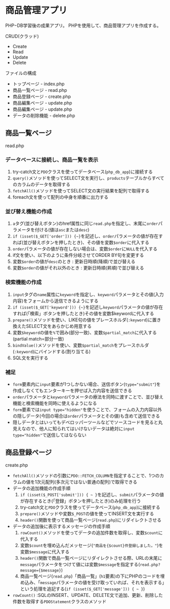# 商品管理アプリ

PHP−DB学習後の成果アプリ。
PHPを使用して、商品管理アプリを作成する。

CRUD(クラッド)
- Create
- Read
- Update
- Delete

ファイルの構成
- トップページ     - index.php
- 商品一覧ページ   - read.php
- 商品登録ページ   - create.php
- 商品編集ページ   - update.php
- 商品編集ページ   - update.php
- データの削除機能 - delete.php

## 商品一覧ページ
read.php

### データベースに接続し、商品一覧を表示
1. try-catch文と`PDO`クラスを使ってデータベース(`php_db_app`)に接続する
2. `query()`メソッドを使ってSELECT文を実行し、`products`テーブルからすべてのカラムのデータを取得する
3. `fetchAll()`メソッドを使ってSELECT文の実行結果を配列で取得する
4. foreach文を使って配列の中身を順番に出力する

### 並び替え機能の作成
1. `a`タグ(並び替えボタン)のhref属性に同じ`read.php`を指定し、末尾に`order`パラメータを付ける(値は`asc`または`desc`)
2. `if (isset($_GET['order'])) {~}`を記述し、`order`パラメータの値が存在すれば(並び替えボタンを押したとき)、その値を変数`$order`に代入する
3. `order`パラメータの値が存在しない場合は、変数`$order`に`NULL`を代入する
4. if文を使い、以下のように条件分岐させてORDER BY句を変更する
  1. 変数`$order`の値が`desc`のとき : 更新日時順(降順)で並び替える
  2. 変数`$order`の値がそれ以外のとき : 更新日時順(昇順)で並び替える

### 検索機能の作成
1. `input`タグの`name`属性に`keyword`を指定し、`keyword`パラメータとその値(入力内容)をフォームから送信できるようにする
2. `if (isset($_GET['keyword'])) {~}`を記述し`keyword`パラメータの値が存在すれば(「検索」ボタンを押したとき)その値を変数$keywordに代入する
3. `prepare()`メソッドを使い、LIKE句の値をプレースホルダ(`:keyword`)に置き換えたSELECT文をあらかじめ用意する
4. 変数`$keyword`の値を`%`で囲み(部分一致)、変数`$partial_match`に代入する(partial match=部分一致)
5. `bindValue()`メソッドを使い、変数`$partial_match`をプレースホルダ(`:keyword`)にバインドする(割り当てる)
6. SQL文を実行する

### 補足
- `form`要素内に`input`要素が1つしかない場合、送信ボタン(`type="submit"`)を作成しなくてもエンターキーを押せば入力内容を送信できる
- `order`パラメータと`keyword`パラメータの療法を同時に渡すことで、並び替え機能と検索機能を同時に使えるようになる
- `form`要素では`input type="hidden"`を使うことで、フォームの入力内容以外の隠しデータ(今回の場合は`order`パラメータとその値)も含めて送信できる
- 隠しデータとはいってもデベロッパーツールなどでソースコードを見ると丸見えなので、他人に知られてはいけないデータは絶対に`input type="hidden"`で送信してはならない

## 商品登録ページ
create.php
- `fetchAll()`メソッドの引数に`PDO::FETCH_COLUMN`を指定することで、1つのカラムの値を1次元配列(多次元ではない普通の配列)で取得できる
- データの追加機能の作成手順
  1. `if (isset($_POST['submit'])) { ~ }`を記述し、`submit`パラメータの値が存在するとき(「登録」ボタンを押したとき)のみ処理を行う
  2. try-catch文と`PDO`クラスを使ってデータベース(`php_db_app`)に接続する
  3. `prepare()`メソッドや変数`$_POST`の値を使ってINSERT文を実行する
  4. `header()`関数を使って商品一覧ページ(`read.php`)にリダイレクトさせる
- データの追加後に表示するメッセージの作成手順
  1. `rowCount()`メソッドを使ってデータの追加件数を取得し、変数`$count`に代入する
  2. 変数`$count`を埋め込んだメッセージ(`"商品を{$count}件登録しました。"`)を変数`$message`に代入する
  3. `header()`関数で商品一覧ページにリダイレクトさせる際、URLの末尾に`message`パラメータをつけて値には変数`$message`を指定する(`read.php?message={$message}`)
  4. 商品一覧ページ(`read.php`)「商品一覧」(`h1`要素)の下にPHPのコードを埋め込み、「`message`パラメータの値を受け取っていれば、それを表示する」という処理を追記する(`if (isset($_GET['message'])) { ~ }`)
- `rowCount()` :SQLのINSERT、UPDATE、DELETE文で追加、更新、削除した件数を取得する`PDOStatement`クラスのメソッド